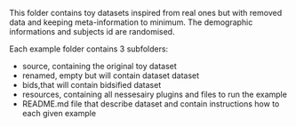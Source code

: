 This folder contains toy datasets inspired from real ones but with removed 
data and keeping meta-information to minimum. The demographic informations
and subjects id are randomised.

Each example folder contains 3 subfolders:
 - source, containing the original toy dataset
 - renamed, empty but will contain dataset dataset
 - bids,that will contain bidsified dataset
 - resources, containing all nessesairy plugins and files to run the example
 - README.md file that describe dataset and contain instructions how to each given 
example 

